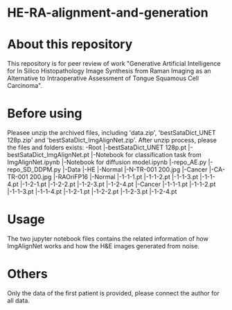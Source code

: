 # HE-RA-alignment-and-generation
# About this repository
This repository is for peer review of work "Generative Artificial Intelligence for In Silico Histopathology Image Synthesis from Raman Imaging as an Alternative to Intraoperative Assessment of Tongue Squamous Cell Carcinoma".
# Before using
Pleasee unzip the archived files, including 'data.zip', 'bestSataDict_UNET 128p.zip' and 'bestSataDict_ImgAlignNet.zip'. After unzip process, please the files and folders exists:
-Root
|-bestSataDict_UNET 128p.pt
|-bestSataDict_ImgAlignNet.pt
|-Notebook for classification task from ImgAlignNet.ipynb
|-Notebook for diffusion model.ipynb
|-repo_AE.py
|-repo_SD_DDPM.py
|-Data
  |-HE
    |-Normal
      |-N-TR-001 200.jpg
    |-Cancer
      |-CA-TR-001 200.jpg
  |-RAOriFP16
    |-Normal
      |-1-1-1.pt
      |-1-1-2.pt
      |-1-1-3.pt
      |-1-1-4.pt
      |-1-2-1.pt
      |-1-2-2.pt
      |-1-2-3.pt
      |-1-2-4.pt
    |-Cancer
      |-1-1-1.pt
      |-1-1-2.pt
      |-1-1-3.pt
      |-1-1-4.pt
      |-1-2-1.pt
      |-1-2-2.pt
      |-1-2-3.pt
      |-1-2-4.pt
# Usage
The two jupyter notebook files contains the related information of how ImgAlignNet works and how the H&E images generated from noise.
# Others
Only the data of the first patient is provided, please connect the author for all data.
